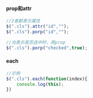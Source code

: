 

#### prop和attr

```js
//2者都表示属性
$(".cls").attr("id","");
$(".cls").porp("id","");

//当表示是否选中时，用prop
$(".cls").porp("checked",true);
```

#### each

```js
//示例
$(".cls").each(function(index){
    console.log(this);
})
```


